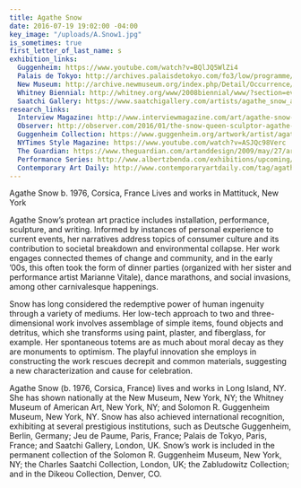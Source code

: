 ```yaml
---
title: Agathe Snow
date: 2016-07-19 19:02:00 -04:00
key_image: "/uploads/A.Snow1.jpg"
is_sometimes: true
first_letter_of_last_name: s
exhibition_links:
  Guggenheim: https://www.youtube.com/watch?v=BQlJQ5WlZi4
  Palais de Tokyo: http://archives.palaisdetokyo.com/fo3/low/programme/index.php?page=nav.inc.php&id_eve=3070&prog=46
  New Museum: http://archive.newmuseum.org/index.php/Detail/Occurrence/Show/occurrence_id/932
  Whitney Biennial: http://whitney.org/www/2008biennial/www/?section=events&page=at_park_performances#event_1
  Saatchi Gallery: https://www.saatchigallery.com/artists/agathe_snow_articles.htm
research_links:
  Interview Magazine: http://www.interviewmagazine.com/art/agathe-snow-continuum-journal-gallery#_
  Observer: http://observer.com/2016/01/the-snow-queen-sculptor-agathe-snow-unleashes-her-inner-child/
  Guggenheim Collection: https://www.guggenheim.org/artwork/artist/agathe-snow
  NYTimes Style Magazine: https://www.youtube.com/watch?v=ASJQc98Verc
  The Guardian: https://www.theguardian.com/artanddesign/2009/may/27/artist-week-agathe-snow
  Performance Series: http://www.albertzbenda.com/exhibitions/upcoming/agathe-snow-coyote-ugly
  Contemporary Art Daily: http://www.contemporaryartdaily.com/tag/agathe-snow/
---
```


Agathe Snow
b. 1976, Corsica, France
Lives and works in Mattituck, New York

Agathe Snow’s protean art practice includes installation, performance, sculpture, and writing. Informed by instances of personal experience to current events, her narratives address topics of consumer culture and its contribution to societal breakdown and environmental collapse. Her work engages connected themes of change and community, and in the early ’00s, this often took the form of dinner parties (organized with her sister and performance artist Marianne Vitale), dance marathons, and social invasions, among other carnivalesque happenings.
 
Snow has long considered the redemptive power of human ingenuity through a variety of mediums. Her low-tech approach to two and three-dimensional work involves assemblage of simple items, found objects and detritus, which she transforms using paint, plaster, and fiberglass, for example. Her spontaneous totems are as much about moral decay as they are monuments to optimism. The playful innovation she employs in constructing the work rescues decrepit and common materials, suggesting a new characterization and cause for celebration.
 
Agathe Snow (b. 1976, Corsica, France) lives and works in Long Island, NY. She has shown nationally at the New Museum, New York, NY; the Whitney Museum of American Art, New York, NY; and Solomon R. Guggenheim Museum, New York, NY. Snow has also achieved international recognition, exhibiting at several prestigious institutions, such as Deutsche Guggenheim, Berlin, Germany; Jeu de Paume, Paris, France; Palais de Tokyo, Paris, France; and Saatchi Gallery, London, UK. Snow’s work is included in the permanent collection of the Solomon R. Guggenheim Museum, New York, NY; the Charles Saatchi Collection, London, UK; the Zabludowitz Collection; and in the Dikeou Collection, Denver, CO.
